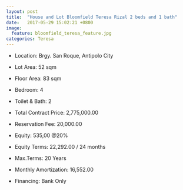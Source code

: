 ```yaml
---
layout: post
title:  "House and Lot Bloomfield Teresa Rizal 2 beds and 1 bath"
date:   2017-05-29 15:02:21 +0800
image:
  feature: bloomfield_teresa_feature.jpg
categories: Teresa
---
```

- Location: Brgy. San Roque, Antipolo City
- Lot Area: 52 sqm
- Floor Area: 83 sqm
- Bedroom: 4
- Toilet & Bath: 2


- Total Contract Price: 2,775,000.00
- Reservation Fee: 20,000.00
- Equity: 535,00 @20%
- Equity Terms: 22,292.00 / 24 months
- Max.Terms: 20 Years
- Monthly Amortization: 16,552.00
- Financing: Bank Only
